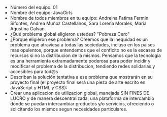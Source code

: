 - Número del equipo: 01
- Nombre del equipo: JavaGirls
- Nombre de todos miembros en tu equipo: Andreina Fatima Fermin Sifontes, Andrea Muñoz Castellanos, Sara Lorena Morales, Maria Agustina Galvan.
- ¿Qué problema global eligieron ustedes? "Pobreza Cero"
- ¿Porque eligieron ese problema? Creemos que la inequidad es un problema que atraviesa a todas las sociedades, incluso en los paises mas opulentos, porque entendemos que el conflcito no es la escases de recursos si no la distribucion de la mismos. Pensamos que la tecnologia es una herramienta extramadamente poderosa para poder incidir y modificar el problema de la distribucion, tendiendo redes solidarias y accesibles para tod@s
- Describan la solución tentativa a ese problema que mostrarán en su proyecto final (el proyecto final será una pieza de arte escrito en JavaScript y HTML y CSS): 
- Crear una aplicacion de utilizacion global, manejada SIN FINES DE LUCRO y de manera descentralizada, una plataforma de intercambio donde se puedan intercambiar productos y/o servicios, ofreciendo o solicitando los mismos segun necesidades particulares.
